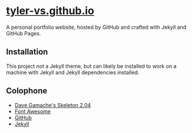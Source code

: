 # [tyler-vs.github.io](https://github.com/tyler-vs/tyler-vs.github.io)

A personal portfolio website, hosted by GitHub and crafted with Jekyll and GitHub Pages.

## Installation

This project _not_ a Jekyll theme, but can likely be installed to work on a  machine with Jekyll and Jekyll dependencies installed.

## Colophone

- [Dave Gamache's Skeleton 2.04](https://github.com/dhg/Skeleton/)
- [Font Awesome](http://fontawesome.io/)
- [GitHub](https://github.com/)
- [Jekyll](https://jekyllrb.com/docs/home/)